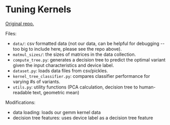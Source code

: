 # Tuning Kernels

[Original repo.](https://github.com/jwlawson/tuning_kernels)

Files:
- `data/`: csv formatted data (not our data, can be helpful for debugging -- too big to include here, please see the repo above).
- `matmul_sizes/`: the sizes of matrices in the data collection.
- `compute_tree.py`: generates a decision tree to predict the optimal variant given the input characteristics and device label.
- `dataset.py`: loads data files from csv/pickles.
- `kernel_tree_classifier.py`: compares classifier performance for varying #s of variants.
- `utils.py`: utility functions (PCA calculation, decision tree to human-readable text, geometric mean)

Modifications:
- data loading: loads our gemm kernel data
- decision tree features: uses device label as a decision tree feature